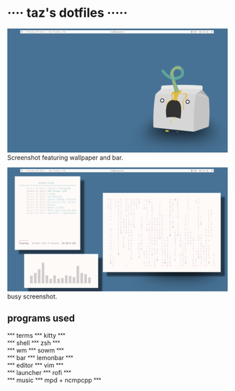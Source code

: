 # ···· taz's dotfiles ·····

![blank_screenshot](images/blank_screenshot.png)
Screenshot featuring wallpaper and bar.

![busy_screenshot](images/busy_screenshot.png)
busy screenshot.

## programs used


ˣˣˣ terms  ˣˣˣ kitty ˣˣˣ  
ˣˣˣ shell  ˣˣˣ zsh ˣˣˣ  
ˣˣˣ wm  ˣˣˣ sowm ˣˣˣ  
ˣˣˣ bar  ˣˣˣ lemonbar ˣˣˣ  
ˣˣˣ editor  ˣˣˣ vim ˣˣˣ  
ˣˣˣ launcher ˣˣˣ rofi ˣˣˣ  
ˣˣˣ music  ˣˣˣ mpd + ncmpcpp ˣˣˣ  
